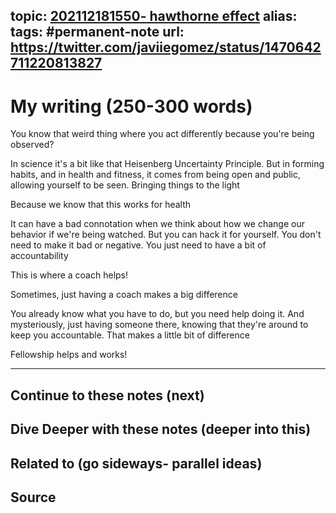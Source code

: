 topic: [202112181550- hawthorne effect](.md)
alias: 
tags: #permanent-note
url: https://twitter.com/javiiegomez/status/1470642711220813827
---

# My writing (250-300 words)

You know that weird thing where you act differently because you're being observed?

In science it's a bit like that Heisenberg Uncertainty Principle. But in forming habits, and in health and fitness, it comes from being open and public, allowing yourself to be seen. Bringing things to the light

Because we know that this works for health

It can have a bad connotation when we think about how we change our behavior if we're being watched. But you can hack it for yourself. You don't need to make it bad or negative. You just need to have a bit of accountability

This is where a coach helps!

Sometimes, just having a coach makes a big difference

You already know what you have to do, but you need help doing it. And mysteriously, just having someone there, knowing that they're around to keep you accountable. That makes a little bit of difference

Fellowship helps and works!

---
## Continue to these notes (next)
		
## Dive Deeper with these notes (deeper into this)
		
## Related to (go sideways- parallel ideas)
	
## Source
